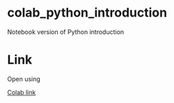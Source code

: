 # colab_python_introduction

Notebook version of Python introduction 

# Link

Open using 


[Colab link](https://colab.research.google.com/github.com/ECE-Lyon/colab_python_introduction/blob/main/Introduction.ipynb)
